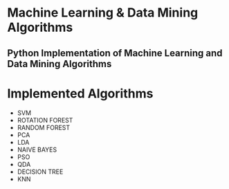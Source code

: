 # Machine Learning & Data Mining Algorithms
## Python Implementation of Machine Learning and Data Mining Algorithms

# Implemented Algorithms 

* SVM
* ROTATION FOREST
* RANDOM FOREST
* PCA
* LDA
* NAIVE BAYES
* PSO
* QDA
* DECISION TREE
* KNN
